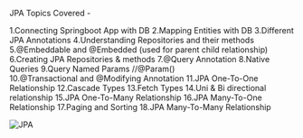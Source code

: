 JPA Topics Covered -

1.Connecting Springboot App with DB 
2.Mapping Entities with DB 
3.Different JPA Annotations 
4.Understanding Repositories and their methods 
5.@Embeddable and @Embedded (used for parent child relationship)  
6.Creating JPA Repositories & methods 
7.@Query Annotation 
8.Native Queries 
9.Query Named Params //@Param()  
10.@Transactional and @Modifying Annotation 
11.JPA One-To-One Relationship 
12.Cascade Types 
13.Fetch Types 
14.Uni & Bi directional relationship 
15.JPA One-To-Many Relationship 
16.JPA Many-To-One Relationship 
17.Paging and Sorting 
18.JPA Many-To-Many Relationship 

![JPA](https://github.com/user-attachments/assets/1d4470b1-5fb8-4f29-b3e2-4646eb033490)

